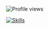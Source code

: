 ![Profile views](https://komarev.com/ghpvc/?username=xo-lab&color=blue)

[![Skills](https://skillicons.dev/icons?i=html,css,sass,javascript,typescript,jquery,bootstrap,mui,tailwindcss,graphql,rxjs,apollo,react,next,angular,express,fastapi,nest,nodejs,cypress,jest,php,laravel,symfony,java,npm,yarn,pnpm,webpack,mysql,postgres,mongodb,dynamodb,sequelize,prisma,redis,aws,vercel,git,github,gitlab,nginx,kafka,linux,docker&theme=light)](https://skillicons.dev)

